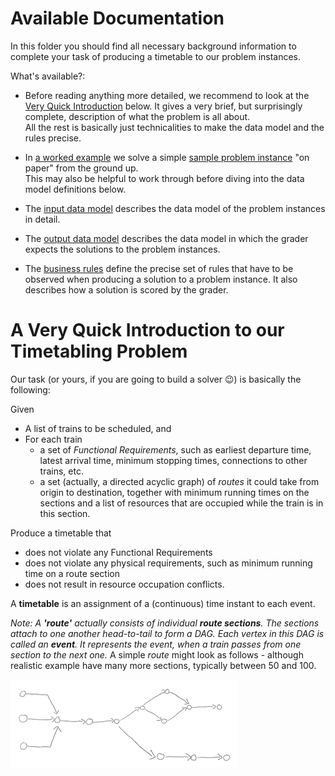 # Available Documentation
In this folder you should find all necessary background information to complete your task of producing a timetable to our problem instances.

What's available?:

* Before reading anything more detailed, we recommend to look at the [Very Quick Introduction](#a-very-quick-introduction-to-our-timetabling-problem) below. It gives a very brief, but surprisingly complete, description of what the problem is all about. <br>All the rest is basically just technicalities to make the data model and the rules precise.

* In [a worked example](documentation/a_worked_example.md) we solve a simple [sample problem instance](sample_files/sample_scenario.json) "on paper" from the ground up. <br>
This may also be helpful to work through before diving into the data model definitions below.

* The [input data model](documentation/input_data_model.md) describes the data model of the problem instances in detail.
* The [output data model](documentation/output_data_model.md) describes the data model in which the grader expects the solutions to the problem instances.

* The [business rules](documentation/business_rules.md) define the precise set of rules that have to be observed when producing a solution to a problem instance. It also describes how a solution is scored by the grader.


# A Very Quick Introduction to our Timetabling Problem

Our task (or yours, if you are going to build a solver :wink:) is basically the following:

Given 
* A list of trains to be scheduled, and
* For each train
    - a set of _Functional Requirements_, such as earliest departure time, latest arrival time, minimum stopping times, connections to other trains, etc.
    - a set (actually, a directed acyclic graph) of _routes_ it could take from origin to destination, together with minimum running times on the sections and a list of resources that are occupied while the train is in this section.

Produce a timetable that
-	does not violate any Functional Requirements
-	does not violate any physical requirements, such as minimum running time on a route section
-	does not result in resource occupation conflicts.

A **timetable** is an assignment of a (continuous) time instant to each event.

_Note: A __'route'__ actually consists of individual **route sections**. The sections attach to one another head-to-tail to form a DAG. Each vertex in this DAG is called an **event**. It represents the event, when a train passes from one section to the next one._ A simple _route_ might look as follows - although realistic example have many more sections, typically between 50 and 100.

![](documentation/img/route_graph_naked.png)